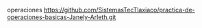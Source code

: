 operaciones 
https://github.com/SistemasTecTlaxiaco/practica-de-operaciones-basicas-Janely-Arleth.git
